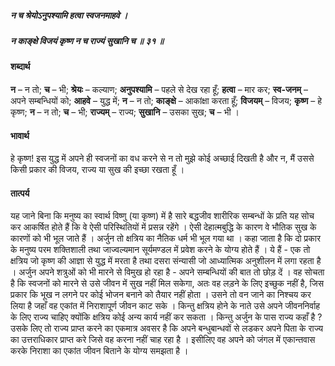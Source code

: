 ##### न च श्रेयोऽनुपश्यामि हत्वा स्वजनमाहवे ।
##### न काङ्क्षे विजयं कृष्ण न च राज्यं सुखानि च ॥ ३१ ॥

#### शब्दार्थ

**न** – न तो; **च** – भी; **श्रेयः** – कल्याण; **अनुपश्यामि** – पहले से देख रहा हूँ; **हत्वा** – मार कर; **स्व-जनम्** – अपने सम्बन्धियों को;  **आहवे** – युद्ध में; **न** – न तो; **काङ्क्षे** – आकांक्षा करता हूँ; **विजयम्** – विजय; **कृष्ण** – हे कृष्ण; **न** – न तो; **च** – भी; **राज्यम्** – राज्य; **सुखानि** – उसका सुख; **च** – भी ।

#### भावार्थ

हे कृष्ण! इस युद्ध में अपने ही स्वजनों का वध करने से न तो मुझे कोई अच्छाई दिखती है और न, मैं उससे किसी प्रकार की विजय, राज्य या सुख की इच्छा रखता हूँ ।

#### तात्पर्य

यह जाने बिना कि मनुष्य का स्वार्थ विष्णु (या कृष्ण) में है सारे बद्धजीव शारीरिक सम्बन्धों के प्रति यह सोच कर आकर्षित होते हैं कि वे ऐसी परिस्थितियों में प्रसन्न रहेंगे । ऐसी देहात्मबुद्धि के कारण वे भौतिक सुख के कारणों को भी भूल जाते हैं । अर्जुन तो क्षत्रिय का नैतिक धर्म भी भूल गया था । कहा जाता है कि दो प्रकार के मनुष्य परम शक्तिशाली तथा जाज्वल्यमान सूर्यमण्डल में प्रवेश करने के योग्य होते हैं । ये हैं - एक तो क्षत्रिय जो कृष्ण की आज्ञा से युद्ध में मरता है तथा दसरा संन्यासी जो आध्यात्मिक अनुशीलन में लगा रहता है । अर्जुन अपने शत्रुओं को भी मारने से विमुख हो रहा है - अपने सम्बन्धियों की बात तो छोड़ दें । वह सोचता है कि स्वजनों को मारने से उसे जीवन में सुख नहीं मिल सकेगा, अतः वह लड़ने के लिए इच्छुक नहीं है, जिस प्रकार कि भूख न लगने पर कोई भोजन बनाने को तैयार नहीं होता । उसने तो वन जाने का निश्चय कर लिया है जहाँ वह एकांत में निराशापूर्ण जीवन काट सके । किन्तु क्षत्रिय होने के नाते उसे अपने जीवननिर्वाह के लिए राज्य चाहिए क्योंकि क्षत्रिय कोई अन्य कार्य नहीं कर सकता । किन्तु अर्जुन के पास राज्य कहाँ है ? उसके लिए तो राज्य प्राप्त करने का एकमात्र अवसर है कि अपने बन्धुबान्धवों से लडकर अपने पिता के राज्य का उत्तराधिकार प्राप्त करे जिसे वह करना नहीं चाह रहा है । इसीलिए वह अपने को जंगल में एकान्तवास करके निराशा का एकांत जीवन बिताने के योग्य समझता है ।